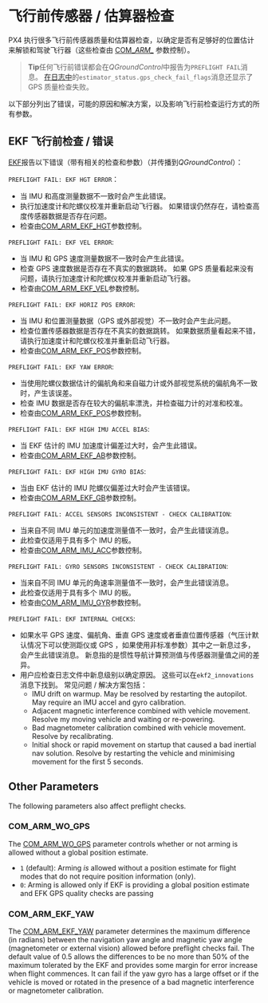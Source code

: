 # 飞行前传感器 / 估算器检查

PX4 执行很多飞行前传感器质量和估算器检查，以确定是否有足够好的位置估计来解锁和驾驶飞行器（这些检查由 [COM_*ARM_*](../advanced_config/parameter_reference.md#commander) 参数控制）。

> **Tip**任何飞行前错误都会在*QGroundControl*中报告为`PREFLIGHT FAIL`消息。 [在日志中](../getting_started/flight_reporting.md)的`estimator_status.gps_check_fail_flags`消息还显示了 GPS 质量检查失败。

以下部分列出了错误，可能的原因和解决方案，以及影响飞行前检查运行方式的所有参数。

## EKF 飞行前检查 / 错误

[EKF](https://dev.px4.io/en/tutorials/tuning_the_ecl_ekf.html)报告以下错误（带有相关的检查和参数）（并传播到*QGroundControl*）：

`PREFLIGHT FAIL: EKF HGT ERROR`：

- 当 IMU 和高度测量数据不一致时会产生此错误。
- 执行加速度计和陀螺仪校准并重新启动飞行器。 如果错误仍然存在，请检查高度传感器数据是否存在问题。
- 检查由[COM_ARM_EKF_HGT](../advanced_config/parameter_reference.md#COM_ARM_EKF_HGT)参数控制。

`PREFLIGHT FAIL: EKF VEL ERROR`:

- 当 IMU 和 GPS 速度测量数据不一致时会产生此错误。 
- 检查 GPS 速度数据是否存在不真实的数据跳转。 如果 GPS 质量看起来没有问题，请执行加速度计和陀螺仪校准并重新启动飞行器。
- 检查由[COM_ARM_EKF_VEL](../advanced_config/parameter_reference.md#COM_ARM_EKF_VEL)参数控制。

`PREFLIGHT FAIL: EKF HORIZ POS ERROR`:

- 当 IMU 和位置测量数据（GPS 或外部视觉）不一致时会产生此问题。 
- 检查位置传感器数据是否存在不真实的数据跳转。 如果数据质量看起来不错，请执行加速度计和陀螺仪校准并重新启动飞行器。
- 检查由[COM_ARM_EKF_POS](../advanced_config/parameter_reference.md#COM_ARM_EKF_POS)参数控制。

`PREFLIGHT FAIL: EKF YAW ERROR`:

- 当使用陀螺仪数据估计的偏航角和来自磁力计或外部视觉系统的偏航角不一致时，产生该误差。
- 检查 IMU 数据是否存在较大的偏航率漂洗，并检查磁力计的对准和校准。
- 检查由[COM_ARM_EKF_POS](../advanced_config/parameter_reference.md#COM_ARM_EKF_POS)参数控制。

`PREFLIGHT FAIL: EKF HIGH IMU ACCEL BIAS`:

- 当 EKF 估计的 IMU 加速度计偏差过大时，会产生此错误。 
- 检查由[COM_ARM_EKF_AB](../advanced_config/parameter_reference.md#COM_ARM_EKF_AB)参数控制。

`PREFLIGHT FAIL: EKF HIGH IMU GYRO BIAS`:

- 当由 EKF 估计的 IMU 陀螺仪偏差过大时会产生该错误。
- 检查由[COM_ARM_EKF_GB](../advanced_config/parameter_reference.md#COM_ARM_EKF_GB)参数控制。

`PREFLIGHT FAIL: ACCEL SENSORS INCONSISTENT - CHECK CALIBRATION`:

- 当来自不同 IMU 单元的加速度测量值不一致时，会产生此错误消息。
- 此检查仅适用于具有多个 IMU 的板。
- 检查由[COM_ARM_IMU_ACC](../advanced_config/parameter_reference.md#COM_ARM_IMU_ACC)参数控制。

`PREFLIGHT FAIL: GYRO SENSORS INCONSISTENT - CHECK CALIBRATION`:

- 当来自不同 IMU 单元的角速率测量值不一致时，会产生此错误消息。
- 此检查仅适用于具有多个 IMU 的板。
- 检查由[COM_ARM_IMU_GYR](../advanced_config/parameter_reference.md#COM_ARM_IMU_GYR)参数控制。

`PREFLIGHT FAIL: EKF INTERNAL CHECKS`:

- 如果水平 GPS 速度、偏航角、垂直 GPS 速度或者垂直位置传感器（气压计默认情况下可以使测距仪或 GPS ，如果使用非标准参数）其中之一新息过多，会产生此错误消息。 新息指的是惯性导航计算预测值与传感器测量值之间的差异。
- 用户应检查日志文件中新息级别以确定原因。 这些可以在`ekf2_innovations`消息下找到。 常见问题 / 解决方案包括： 
    - IMU drift on warmup. May be resolved by restarting the autopilot. May require an IMU accel and gyro calibration.
    - Adjacent magnetic interference combined with vehicle movement. Resolve my moving vehicle and waiting or re-powering.
    - Bad magnetometer calibration combined with vehicle movement. Resolve by recalibrating.
    - Initial shock or rapid movement on startup that caused a bad inertial nav solution. Resolve by restarting the vehicle and minimising movement for the first 5 seconds.

## Other Parameters

The following parameters also affect preflight checks.

### COM_ARM_WO_GPS

The [COM_ARM_WO_GPS](../advanced_config/parameter_reference.md#COM_ARM_WO_GPS) parameter controls whether or not arming is allowed without a global position estimate.

- `1` (default): Arming *is* allowed without a position estimate for flight modes that do not require position information (only).
- `0`: Arming is allowed only if EKF is providing a global position estimate and EFK GPS quality checks are passing

### COM_ARM_EKF_YAW

The [COM_ARM_EKF_YAW](../advanced_config/parameter_reference.md#COM_ARM_EKF_YAW) parameter determines the maximum difference (in radians) between the navigation yaw angle and magnetic yaw angle (magnetometer or external vision) allowed before preflight checks fail. The default value of 0.5 allows the differences to be no more than 50% of the maximum tolerated by the EKF and provides some margin for error increase when flight commences. It can fail if the yaw gyro has a large offset or if the vehicle is moved or rotated in the presence of a bad magnetic interference or magnetometer calibration.